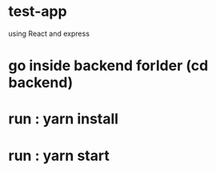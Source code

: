 # test-app
using React and express

# go inside backend forlder (cd backend)
# run : yarn install
# run : yarn start
